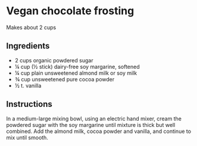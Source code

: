 # Vegan chocolate frosting

Makes about 2 cups

## Ingredients 

* 2 cups organic powdered sugar
* ¼ cup (½ stick) dairy-free soy margarine, softened
* ¼ cup plain unsweetened almond milk or soy milk
* ¾ cup unsweetened pure cocoa powder
* ½ t. vanilla

## Instructions
In a medium-large mixing bowl, using an electric hand mixer, cream the powdered sugar with the soy margarine until mixture is thick but well combined. Add the almond milk, cocoa powder and vanilla, and continue to mix until smooth.